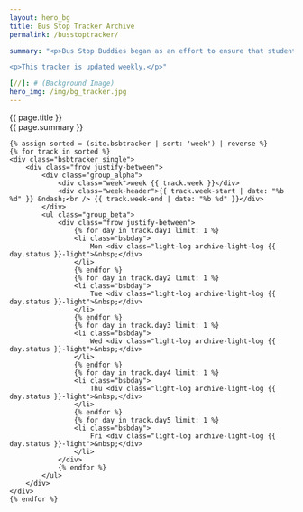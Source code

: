 ```yaml
---
layout: hero_bg
title: Bus Stop Tracker Archive
permalink: /busstoptracker/

summary: "<p>Bus Stop Buddies began as an effort to ensure that students in Greenmount West have a positive start to their school day. On too many occasions, the bus did not arrive at all and adults were able to escort youth across busy North Avenue to school. Today, the fun at the stop continues and we’ve established a bus tracking system to hold city schools accountable for the lack of reliable transportation for youth.</p>

<p>This tracker is updated weekly.</p>"

[//]: # (Background Image)
hero_img: /img/bg_tracker.jpg
---
```

<div class="bsbtracker_masthead_wrapper">
    <div class="bsbtracker_wrapper">
        <div class="frow justify-between">
            <div class="title">{{ page.title }}</div>
            <div class="summary">{{ page.summary }}</div>
        </div>
    </div>
</div>

<div class="bsbtracker_wrapper" id="tracker_archive_height">

    {% assign sorted = (site.bsbtracker | sort: 'week') | reverse %}
    {% for track in sorted %}
    <div class="bsbtracker_single">
        <div class="frow justify-between">
            <div class="group_alpha">
                <div class="week">week {{ track.week }}</div>
                <div class="week-header">{{ track.week-start | date: "%b %d" }} &ndash;<br /> {{ track.week-end | date: "%b %d" }}</div>
            </div>
            <ul class="group_beta">
                <div class="frow justify-between">
                    {% for day in track.day1 limit: 1 %}
                    <li class="bsbday">
                        Mon <div class="light-log archive-light-log {{ day.status }}-light">&nbsp;</div>
                    </li>
                    {% endfor %}
                    {% for day in track.day2 limit: 1 %}
                    <li class="bsbday">
                        Tue <div class="light-log archive-light-log {{ day.status }}-light">&nbsp;</div>
                    </li>
                    {% endfor %}
                    {% for day in track.day3 limit: 1 %}
                    <li class="bsbday">
                        Wed <div class="light-log archive-light-log {{ day.status }}-light">&nbsp;</div>
                    </li>
                    {% endfor %}
                    {% for day in track.day4 limit: 1 %}
                    <li class="bsbday">
                        Thu <div class="light-log archive-light-log {{ day.status }}-light">&nbsp;</div>
                    </li>
                    {% endfor %}
                    {% for day in track.day5 limit: 1 %}
                    <li class="bsbday">
                        Fri <div class="light-log archive-light-log {{ day.status }}-light">&nbsp;</div>
                    </li>
                </div>
                {% endfor %}
            </ul>
        </div>
    </div>
    {% endfor %}

</div>

